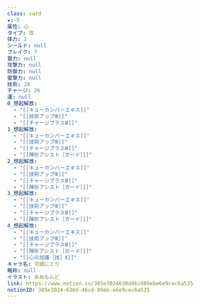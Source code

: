 ```yaml
---
class: card
★: 5
属性: 心
タイプ: 攻
体力: 2
シールド: null
ブレイク: 7
霊力: null
攻撃力: null
防御力: null
霊撃力: null
技術: 28
チャージ: 26
運: null
0_想起解放:
  - "[[キューカンバーエキス]]"
  - "[[技術アップⅢ]]"
  - "[[チャージプラスⅢ]]"
1_想起解放:
  - "[[キューカンバーエキス]]"
  - "[[技術アップⅢ]]"
  - "[[チャージプラスⅢ]]"
  - "[[陣形アシスト［ガード］]]"
2_想起解放:
  - "[[キューカンバーエキス]]"
  - "[[技術アップⅢ]]"
  - "[[チャージプラスⅢ]]"
  - "[[陣形アシスト［ガード］]]"
3_想起解放:
  - "[[キューカンバーエキス]]"
  - "[[技術アップⅢ]]"
  - "[[チャージプラスⅢ]]"
  - "[[陣形アシスト［ガード］]]"
4_想起解放:
  - "[[キューカンバーエキス]]"
  - "[[技術アップⅢ]]"
  - "[[チャージプラスⅢ]]"
  - "[[陣形アシスト［ガード］]]"
  - "[[心の加護［技］Ⅱ]]"
キャラ名: 河城にとり
略称: null
イラスト: ああもんど
link: https://www.notion.so/385e3024630d46cd89ebe6e9cec6a535
notionID: 385e3024-630d-46cd-89eb-e6e9cec6a535
---
```

